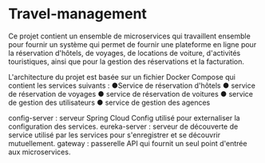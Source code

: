 # Travel-management
Ce projet contient un ensemble de microservices qui travaillent ensemble pour fournir un système qui permet de fournir une plateforme en ligne pour la réservation d'hôtels, de voyages, de locations de voiture, d'activités touristiques, ainsi que pour la gestion des réservations et la facturation.

L'architecture du projet est basée sur un fichier Docker Compose qui contient les services suivants :
●Service de réservation d'hôtels
● service de réservation de voyages
● service de réservation de voitures
● service de gestion des utilisateurs
● service de gestion des agences


config-server : serveur Spring Cloud Config utilisé pour externaliser la configuration des services.
eureka-server : serveur de découverte de service utilisé par les services pour s'enregistrer et se découvrir mutuellement.
gateway : passerelle API qui fournit un seul point d'entrée aux microservices.

